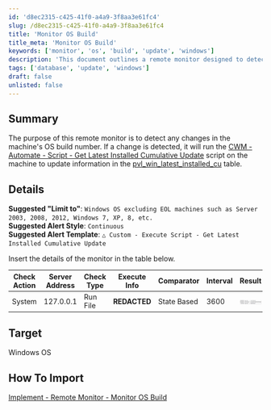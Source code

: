 ```yaml
---
id: 'd8ec2315-c425-41f0-a4a9-3f8aa3e61fc4'
slug: /d8ec2315-c425-41f0-a4a9-3f8aa3e61fc4
title: 'Monitor OS Build'
title_meta: 'Monitor OS Build'
keywords: ['monitor', 'os', 'build', 'update', 'windows']
description: 'This document outlines a remote monitor designed to detect changes in the operating system build number of Windows machines. Upon detecting a change, it triggers a script to update the latest installed cumulative update information in the relevant database table. It includes suggestions for configuration and alert styles.'
tags: ['database', 'update', 'windows']
draft: false
unlisted: false
---
```


## Summary

The purpose of this remote monitor is to detect any changes in the machine's OS build number. If a change is detected, it will run the [CWM - Automate - Script - Get Latest Installed Cumulative Update](/docs/bd99d6b2-2d31-4611-9682-3c8518c53998) script on the machine to update information in the [pvl_win_latest_installed_cu](/docs/c03e4def-7efe-4a8b-99e9-d99ac2c65f5a) table.

## Details

**Suggested "Limit to"**: `Windows OS excluding EOL machines such as Server 2003, 2008, 2012, Windows 7, XP, 8, etc.`  
**Suggested Alert Style**: `Continuous`  
**Suggested Alert Template**: `△ Custom - Execute Script - Get Latest Installed Cumulative Update`  

Insert the details of the monitor in the table below.

| Check Action | Server Address | Check Type | Execute Info | Comparator   | Interval | Result |
|--------------|----------------|-------------|---------------|---------------|----------|--------|
| System       | 127.0.0.1     | Run File    | **REDACTED**  | State Based    | 3600     | ![Result](../../../static/img/CWM---Automate---Remote-Monitor---Monitor-OS-Build/image_1.png) |

## Target

Windows OS

## How To Import

[Implement - Remote Monitor - Monitor OS Build](/docs/4855070e-17d1-4caa-9ded-793fef9b330d)
